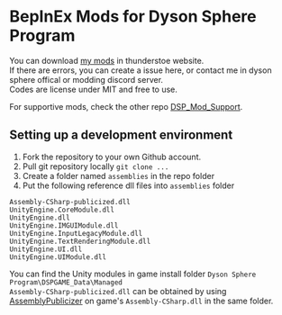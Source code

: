 # BepInEx Mods for Dyson Sphere Program

You can download [my mods](https://dsp.thunderstore.io/package/starfi5h/) in thunderstoe website.  
If there are errors, you can create a issue here, or contact me in dyson sphere offical or modding discord server.  
Codes are license under MIT and free to use.  
  
For supportive mods, check the other repo [DSP_Mod_Support](https://github.com/starfi5h/DSP_Mod_Support).  

## Setting up a development environment

1. Fork the repository to your own Github account.
2. Pull git repository locally `git clone ...`
3. Create a folder named `assemblies` in the repo folder
4. Put the following reference dll files into `assemblies` folder  
```
Assembly-CSharp-publicized.dll  
UnityEngine.CoreModule.dll  
UnityEngine.dll  
UnityEngine.IMGUIModule.dll  
UnityEngine.InputLegacyModule.dll
UnityEngine.TextRenderingModule.dll
UnityEngine.UI.dll
UnityEngine.UIModule.dll
```

You can find the Unity modules in game install folder `Dyson Sphere Program\DSPGAME_Data\Managed`  
`Assembly-CSharp-publicized.dll` can be obtained by using [AssemblyPublicizer](https://github.com/BepInEx/BepInEx.AssemblyPublicizer) on game's `Assembly-CSharp.dll` in the same folder.   